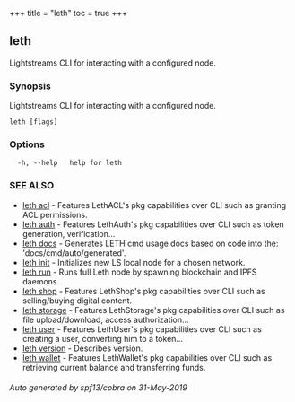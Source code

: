+++
title = "leth"
toc = true
+++
## leth

Lightstreams CLI for interacting with a configured node.

### Synopsis

Lightstreams CLI for interacting with a configured node.

```
leth [flags]
```

### Options

```
  -h, --help   help for leth
```

### SEE ALSO

* [leth acl](/cli-docs/leth/acl/)	 - Features LethACL's pkg capabilities over CLI such as granting ACL permissions.
* [leth auth](/cli-docs/leth/auth/)	 - Features LethAuth's pkg capabilities over CLI such as token generation, verification...
* [leth docs](/cli-docs/leth/docs/)	 - Generates LETH cmd usage docs based on code into the: 'docs/cmd/auto/generated'.
* [leth init](/cli-docs/leth/init/)	 - Initializes new LS local node for a chosen network.
* [leth run](/cli-docs/leth/run/)	 - Runs full Leth node by spawning blockchain and IPFS daemons.
* [leth shop](/cli-docs/leth/shop/)	 - Features LethShop's pkg capabilities over CLI such as selling/buying digital content.
* [leth storage](/cli-docs/leth/storage/)	 - Features LethStorage's pkg capabilities over CLI such as file upload/download, access authorization...
* [leth user](/cli-docs/leth/user/)	 - Features LethUser's pkg capabilities over CLI such as creating a user, converting him to a token...
* [leth version](/cli-docs/leth/version/)	 - Describes version.
* [leth wallet](/cli-docs/leth/wallet/)	 - Features LethWallet's pkg capabilities over CLI such as retrieving current balance and transferring funds.

###### Auto generated by spf13/cobra on 31-May-2019
